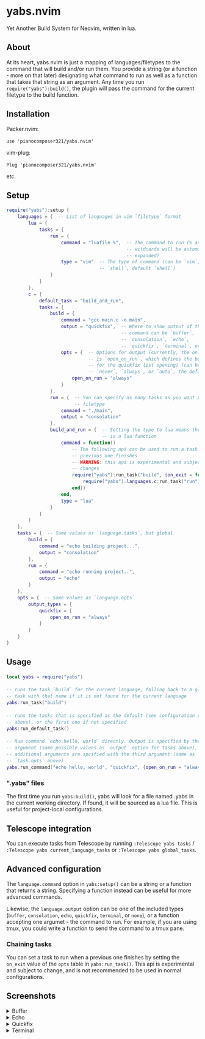 # yabs.nvim

Yet Another Build System for Neovim, written in lua.

<!-- ![screenshot](./screenshot.png) -->

## About

At its heart, yabs.nvim is just a mapping of languages/filetypes to the command that will build and/or run them. You provide a string (or a function - more on that later) designating what command to run as well as a function that takes that string as an argument. Any time you run `require("yabs"):build()`, the plugin will pass the command for the current filetype to the build function.

## Installation
Packer.nvim:

`use 'pianocomposer321/yabs.nvim'`

vim-plug:

`Plug 'pianocomposer321/yabs.nvim'`

etc.

## Setup

```lua
require("yabs"):setup {
    languages = {  -- List of languages in vim `filetype` format
        lua = {
            tasks = {
                run = {
                    command = "luafile %",  -- The cammand to run (% and other
                                            -- wildcards will be automatically
                                            -- expanded)
                    type = "vim"  -- The type of command (can be `vim`, `lua`, or
                                  -- `shell`, default `shell`)
                }
            }
        },
        c = {
            default_task = "build_and_run",
            tasks = {
                build = {
                    command = "gcc main.c -o main",
                    output = "quickfix",  -- Where to show output of the
                                          -- command can be `buffer`,
                                          -- `consolation`, `echo`,
                                          -- `quickfix`, `terminal`, or `none`
                    opts = {  -- Options for output (currently, the only one
                              -- is `open_on_run`, which defines the behavior
                              -- for the quickfix list opening) (can be
                              -- `never`, `always`, or `auto`, the default)
                        open_on_run = "always"
                    }
                },
                run = {  -- You can specify as many tasks as you want per
                         -- filetype
                    command = "./main",
                    output = "consolation"
                },
                build_and_run = {  -- Setting the type to lua means the command
                                   -- is a lua function
                    command = function()
                        -- The following api can be used to run a task when a
                        -- previous one finishes
                        -- WARNING: this api is experimental and subject to
                        -- changes
                        require("yabs"):run_task("build", {on_exit = function()
                            require("yabs").languages.c:run_task("run")
                        end})
                    end,
                    type = "lua"
                }
            }
        }
    },
    tasks = {  -- Same values as `language.tasks`, but global
        build = {
            command = "echo building project...",
            output = "consolation"
        },
        run = {
            command = "echo running project..",
            output = "echo"
        }
    },
    opts = {  -- Same values as `language.opts`
        output_types = {
            quickfix = {
                open_on_run = "always"
            }
        }
    }
}
```

## Usage

```lua
local yabs = require("yabs")

-- runs the task `build` for the current language, falling back to a global
-- task with that name if it is not found for the current language
yabs:run_task("build")  

-- runs the tasks that is specified as the default (see configuration section
-- above), or the first one if not specified
yabs:run_default_task()

-- Run command `echo hello, world` directly. Output is specified by the second
-- argument (same possible values as `output` option for tasks above), and
-- additional arguments are spcified with the third argument (same as
-- `task.opts` above)
yabs.run_command("echo hello, world", "quickfix", {open_on_run = "always"})
```

### ".yabs" files

The first time you run `yabs:build()`, yabs will look for a file named .yabs in
the current working directory. If found, it will be sourced as a lua file. This
is useful for project-local configurations.

## Telescope integration

You can execute tasks from Telescope by running `:Telescope yabs tasks` / `:Telescope yabs current_language_tasks` or `:Telescope yabs global_tasks`.

## Advanced configuration

The `language.command` option in `yabs:setup()` can be a string or a function that returns a string. Specifying a function instead can be useful for more advanced commands.

Likewise, the `language.output` option can be one of the included types (`buffer`, `consolation`, `echo`, `quickfix`, `terminal`, or `none`), or a function accepting one argumet - the command to run. For example, if you are using tmux, you could write a function to send the command to a tmux pane.

### Chaining tasks

You can set a task to run when a previous one finishes by setting the `on_exit`
value of the `opts` table in `yabs:run_task()`. This api is experimental and
subject to change, and is not recommended to be used in normal configurations.

## Screenshots

<details>
<summary>Buffer</summary>

![buffer](./buffer.png)
</details>

<details>
<summary>Echo</summary>

![echo](./echo.png)
</details>

<details>
<summary>Quickfix</summary>

![quickfix](./quickfix.png)
</details>

<details>
<summary>Terminal</summary>

![termina](./terminal.png)
</details>
<!-- ![screenshot](./screenshot.png) -->
